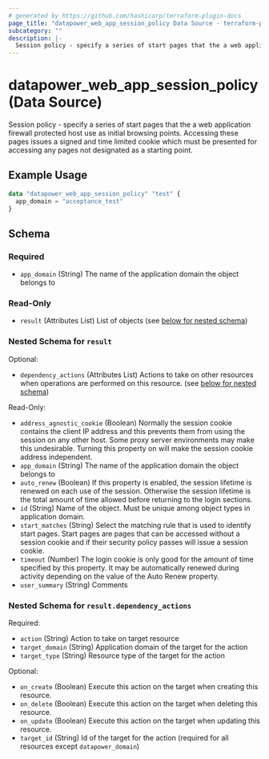 ```yaml
---
# generated by https://github.com/hashicorp/terraform-plugin-docs
page_title: "datapower_web_app_session_policy Data Source - terraform-provider-datapower"
subcategory: ""
description: |-
  Session policy - specify a series of start pages that the a web application firewall protected host use as initial browsing points. Accessing these pages issues a signed and time limited cookie which must be presented for accessing any pages not designated as a starting point.
---
```


# datapower_web_app_session_policy (Data Source)

Session policy - specify a series of start pages that the a web application firewall protected host use as initial browsing points. Accessing these pages issues a signed and time limited cookie which must be presented for accessing any pages not designated as a starting point.

## Example Usage

```terraform
data "datapower_web_app_session_policy" "test" {
  app_domain = "acceptance_test"
}
```

<!-- schema generated by tfplugindocs -->
## Schema

### Required

- `app_domain` (String) The name of the application domain the object belongs to

### Read-Only

- `result` (Attributes List) List of objects (see [below for nested schema](#nestedatt--result))

<a id="nestedatt--result"></a>
### Nested Schema for `result`

Optional:

- `dependency_actions` (Attributes List) Actions to take on other resources when operations are performed on this resource. (see [below for nested schema](#nestedatt--result--dependency_actions))

Read-Only:

- `address_agnostic_cookie` (Boolean) Normally the session cookie contains the client IP address and this prevents them from using the session on any other host. Some proxy server environments may make this undesirable. Turning this property on will make the session cookie address independent.
- `app_domain` (String) The name of the application domain the object belongs to
- `auto_renew` (Boolean) If this property is enabled, the session lifetime is renewed on each use of the session. Otherwise the session lifetime is the total amount of time allowed before returning to the login sections.
- `id` (String) Name of the object. Must be unique among object types in application domain.
- `start_matches` (String) Select the matching rule that is used to identify start pages. Start pages are pages that can be accessed without a session cookie and if their security policy passes will issue a session cookie.
- `timeout` (Number) The login cookie is only good for the amount of time specified by this property. It may be automatically renewed during activity depending on the value of the Auto Renew property.
- `user_summary` (String) Comments

<a id="nestedatt--result--dependency_actions"></a>
### Nested Schema for `result.dependency_actions`

Required:

- `action` (String) Action to take on target resource
- `target_domain` (String) Application domain of the target for the action
- `target_type` (String) Resource type of the target for the action

Optional:

- `on_create` (Boolean) Execute this action on the target when creating this resource.
- `on_delete` (Boolean) Execute this action on the target when deleting this resource.
- `on_update` (Boolean) Execute this action on the target when updating this resource.
- `target_id` (String) Id of the target for the action (required for all resources except `datapower_domain`)

